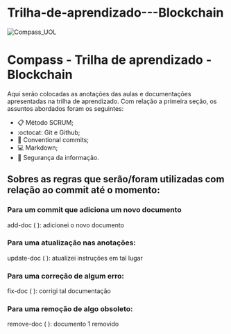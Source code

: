 # Trilha-de-aprendizado---Blockchain
![Compass_UOL](https://github.com/user-attachments/assets/4748a678-6b8a-4771-847a-91366a4854a3)
# Compass - Trilha de aprendizado - Blockchain
Aqui serão colocadas as anotações das aulas e documentações apresentadas na trilha de aprendizado.
Com relação a primeira seção, os assuntos abordados foram os seguintes:

- :clipboard: Método SCRUM;
- :octocat: Git e Github;
- :mag_right: Conventional commits;
- :computer: Markdown;
- :closed_lock_with_key: Segurança da informação.

## Sobres as regras que serão/foram utilizadas com relação ao commit até o momento:

### Para um commit que adiciona um novo documento
add-doc ( ): adicionei o novo documento

### Para uma atualização nas anotações:
update-doc ( ): atualizei instruções em tal lugar

### Para uma correção de algum erro:
fix-doc ( ): corrigi tal documentação

### Para uma remoção de algo obsoleto:
remove-doc ( ): documento 1 removido
